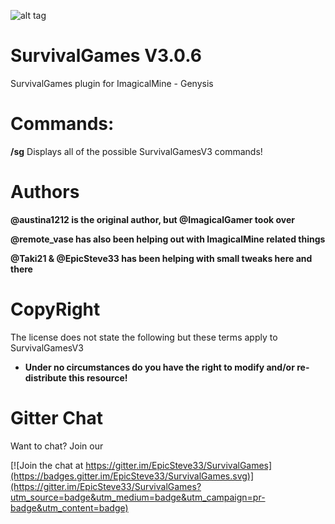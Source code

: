 ![alt tag](http://i.imgur.com/xEzMkd7.jpg)



# SurvivalGames  V3.0.6
SurvivalGames plugin for ImagicalMine - Genysis

# Commands:

**/sg** Displays all of the possible SurvivalGamesV3 commands!

# Authors
**@austina1212 is the original author, but @ImagicalGamer took over**

**@remote_vase has also been helping out with ImagicalMine related things**

**@Taki21 & @EpicSteve33 has been helping with small tweaks here and there**

# CopyRight
The license does not state the following but these terms apply to SurvivalGamesV3

- **Under no circumstances do you have the right to modify and/or re-distribute this resource!**

# Gitter Chat
Want to chat? Join our

[![Join the chat at https://gitter.im/EpicSteve33/SurvivalGames](https://badges.gitter.im/EpicSteve33/SurvivalGames.svg)](https://gitter.im/EpicSteve33/SurvivalGames?utm_source=badge&utm_medium=badge&utm_campaign=pr-badge&utm_content=badge)
